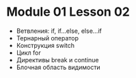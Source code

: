 # Module 01 Lesson 02

- Ветвления: if, if...else, else...if
- Тернарный оператор
- Конструкция switch
- Цикл for
- Директивы break и continue
- Блочная область видимости
